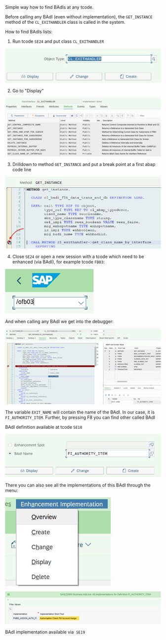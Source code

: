 Simple way how to find BAdIs at any tcode.

Before calling any BAdI (even without implementation), the `GET_INSTANCE` method of the `CL_EXITHANDLER` class is called in the system.

How to find BAdIs lists:

1. Run tcode `SE24` and put class `CL_EXITHANDLER`

![BADI_1](IMGs/IMG_BADI_1.png)


2. Go to  "Display"

![BADI_2](IMGs/IMG_BADI_2.png)

3. Drilldown to method `GET_INSTANCE` and put a break point at a first abap code line

![BADI_3](IMGs/IMG_BADI_3.png)

4. Close `SE24` or open a new session with a tcode which need to be enhanced (via BAdI), for example tcode `FB03`:

![BADI_4](IMGs/IMG_BADI_4.png)

And when calling any BAdI we get into the debugger:

![BADI_5](IMGs/IMG_BADI_5.png)

The variable `EXIT_NAME` will contain the name of the BAdI. In our case, it is `FI_AUTHORITY_ITEM`. Further, by pressing F8 you can find other called BAdI

 BAdI definition available at tcode `SE18`

![BADI_6](IMGs/IMG_BADI_6.png)

There you can also see all the implementations of this BAdI through the menu:

![BADI_7](IMGs/IMG_BADI_7.png)

![BADI_8](IMGs/IMG_BADI_8.png)

 BAdI implementation available via  `SE19`